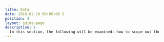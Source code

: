 ```yaml
---
title: Data
date: 2019-02-16 00:05:00 Z
position: 4
layout: guide-page
description: |-
  In this section, the following will be examined: how to scope out the information collected within declarations; how to implement mechanisms to improve data quality according to the OO Principle of verification; and the importance of standardised, well-structured data. OO has also developed a prototyping tool for a basic system for collecting BO data.
---
```


